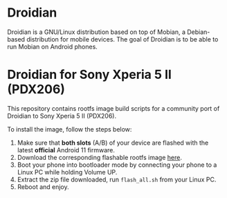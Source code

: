 Droidian
========

Droidian is a GNU/Linux distribution based on top of Mobian, a Debian-based distribution for mobile devices. The goal of Droidian is to be able to run Mobian on Android phones.

Droidian for Sony Xperia 5 II (PDX206)
========

This repository contains rootfs image build scripts for a community port of Droidian to Sony Xperia 5 II (PDX206).

To install the image, follow the steps below:

1. Make sure that **both slots** (A/B) of your device are flashed with the latest **official** Android 11 firmware.
2. Download the corresponding flashable rootfs image [here](https://github.com/PeterCxy/droidian-recipes/releases/tag/nightly).
3. Boot your phone into bootloader mode by connecting your phone to a Linux PC while holding Volume UP.
4. Extract the zip file downloaded, run `flash_all.sh` from your Linux PC.
5. Reboot and enjoy.

